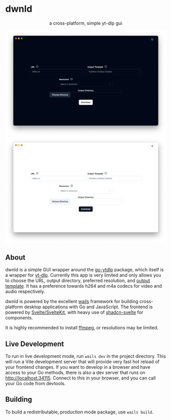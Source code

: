 # dwnld

<p align="center">a cross-platform, simple yt-dlp gui</p>

![Dark Mode screenshot of dwnld](./assets/dark-mode.png)
![Light mode screenshot of dwnld](./assets/light-mode.png)

## About

dwnld is a simple GUI wrapper around the [go-ytdlp](github.com/lrstanley/go-ytdlp) package, which itself is a wrapper for [yt-dlp](https://github.com/yt-dlp/yt-dlp).
Currently this app is very limited and only allows you to choose the URL, output directory, preferred resolution, and [output template](https://github.com/yt-dlp/yt-dlp?tab=readme-ov-file#output-template). It has a preference towards h264 and m4a codecs for video and audio respectively.

dwnld is powered by the excellent [wails](https://wails.io/) framework for building cross-platform desktop applications with Go and JavaScript.
The frontend is powered by [Svelte/SvelteKit](https://svelte.dev/), with heavy use of [shadcn-svelte](https://next.shadcn-svelte.com/) for components.

It is highly recommended to install [ffmpeg](https://www.ffmpeg.org/), or resolutions may be limited.

## Live Development

To run in live development mode, run `wails dev` in the project directory. This will run a Vite development
server that will provide very fast hot reload of your frontend changes. If you want to develop in a browser
and have access to your Go methods, there is also a dev server that runs on <http://localhost:34115>. Connect
to this in your browser, and you can call your Go code from devtools.

## Building

To build a redistributable, production mode package, use `wails build`.
